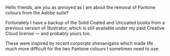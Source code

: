 Hello friends, are you as annoyed as I am about the removal of Pantone colours from the Adobe suite?

Fortunately I have a backup of the Solid Coated and Uncoated books from a previous version of Illustrator, which is still available under my paid Creative Cloud license — and probably yours too.

These were inspired by recent corporate shenanigans which made life much more difficult for the two Pantone colours I sometimes need to use.
